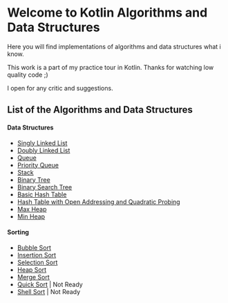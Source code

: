 # Welcome to Kotlin Algorithms and Data Structures
Here you will find implementations of algorithms and data structures what i know.

This work is a part of my practice tour in Kotlin. Thanks for watching low quality code ;)

I open for any critic and suggestions.

## List of the Algorithms and Data Structures

#### Data Structures

- [Singly Linked List](src/main/kotlin/structures/SinglyLinkedList.kt)
- [Doubly Linked List](src/main/kotlin/structures/DoublyLinkedList.kt)
- [Queue](src/main/kotlin/structures/Queue.kt)
- [Priority Queue](src/main/kotlin/structures/PriorityQueue.kt)
- [Stack](src/main/kotlin/structures/Stack.kt)
- [Binary Tree](src/main/kotlin/structures/BinaryTree.kt)
- [Binary Search Tree](src/main/kotlin/structures/BinarySearchTree.kt)
- [Basic Hash Table](src/main/kotlin/structures/BasicHashTable.kt)
- [Hash Table with Open Addressing and Quadratic Probing](src/main/kotlin/structures/HashTableOpenAddressingQuadraticProbing.kt)
- [Max Heap](src/main/kotlin/structures/MaxHeap.kt)
- [Min Heap](src/main/kotlin/structures/MinHeap.kt)


#### Sorting

- [Bubble Sort](src/main/kotlin/algorithms/sort/BubbleSort.kt)
- [Insertion Sort](src/main/kotlin/algorithms/sort/InsertionSort.kt)
- [Selection Sort](src/main/kotlin/algorithms/sort/SelectionSort.kt)
- [Heap Sort](src/main/kotlin/algorithms/sort/HeapSort.kt)
- [Merge Sort](src/main/kotlin/algorithms/sort/MergeSort.kt)
- [Quick Sort](src/main/kotlin/algorithms/sort/QuickSort.kt) | Not Ready
- [Shell Sort](src/main/kotlin/algorithms/sort/ShellSort.kt) | Not Ready
